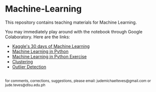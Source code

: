# Machine-Learning

This repository contains teaching materials for Machine Learning.

You may immediately play around with the notebook through Google Colaboratory. Here are the links:
- <a href="https://colab.research.google.com/github/Cyntwikip/Machine-Learning/blob/main/kaggle_30_days_ml.ipynb">Kaggle's 30 days of Machine Learning</a>
- <a href="https://colab.research.google.com/github/Cyntwikip/Machine-Learning/blob/main/ml_python.ipynb">Machine Learning in Python</a>
- <a href="https://colab.research.google.com/github/Cyntwikip/Machine-Learning/blob/main/ml_python_exercise.ipynb">Machine Learning in Python Exercise</a>
- <a href="https://colab.research.google.com/github/Cyntwikip/Machine-Learning/blob/main/clustering.ipynb">Clustering</a>
- <a href="https://colab.research.google.com/github/Cyntwikip/Machine-Learning/blob/main/outlier_detection.ipynb">Outlier Detection</a>

<br>
<sup>for comments, corrections, suggestions, please email: <href>judemichaelteves@gmail.com</href> or <href>jude.teves@dlsu.edu.ph</href></sup>